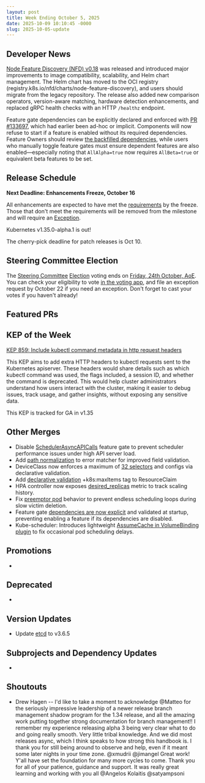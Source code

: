 ```yaml
---
layout: post
title: Week Ending October 5, 2025
date: 2025-10-09 10:10:45 -0000
slug: 2025-10-05-update
---
```


## Developer News

[Node Feature Discovery (NFD) v0.18](https://github.com/kubernetes-sigs/node-feature-discovery/releases/tag/v0.18.0) was released and introduced major improvements to image compatibility, scalability, and Helm chart management. The Helm chart has moved to the OCI registry (registry.k8s.io/nfd/charts/node-feature-discovery), and users should migrate from the legacy repository. The release also added new comparison operators, version-aware matching, hardware detection enhancements, and replaced gRPC health checks with an HTTP `/healthz` endpoint.

Feature gate dependencies can be explicitly declared and enforced with [PR #133697](https://github.com/kubernetes/kubernetes/pull/133697), which had earlier been ad-hoc or implicit. Components will now refuse to start if a feature is enabled without its required dependencies. Feature Owners should review [the backfilled dependencies](https://github.com/kubernetes/kubernetes/pull/133912), while users who manually toggle feature gates must ensure dependent features are also enabled—especially noting that `AllAlpha=true` now requires `AllBeta=true` or equivalent beta features to be set.

## Release Schedule

**Next Deadline: Enhancements Freeze, October 16**

All enhancements are expected to have met the [requirements](https://github.com/kubernetes/sig-release/blob/master/releases/release_phases.md#enhancements-freeze) by the freeze. Those that don't meet the requirements will be removed from the milestone and will require an [Exception](https://github.com/kubernetes/sig-release/blob/master/releases/EXCEPTIONS.md).

Kubernetes v1.35.0-alpha.1 is out!

The cherry-pick deadline for patch releases is Oct 10.

## Steering Committee Election

The [Steering Committee](https://github.com/kubernetes/steering) [Election](https://github.com/kubernetes/community/tree/master/elections/steering/2025#voting-process) voting ends on [Friday, 24th October, AoE](https://dateful.com/convert/anywhere-on-earth-aoe?t=1159pm&d=2025-10-24). You can check your eligibility to vote [in the voting app](https://elections.k8s.io/app/elections/steering---2025), and file an exception request by October 22 if you need an exception. Don't forget to cast your votes if you haven't already!

## Featured PRs


## KEP of the Week
[KEP 859: Include kubectl command metadata in http request headers](https://github.com/kubernetes/enhancements/tree/master/keps/sig-cli/859-kubectl-headers)

This KEP aims to add extra HTTP headers to kubectl requests sent to the Kubernetes apiserver. These headers would share details such as which kubectl command was used, the flags included, a session ID, and whether the command is deprecated. This would help cluster administrators understand how users interact with the cluster, making it easier to debug issues, track usage, and gather insights, without exposing any sensitive data.

This KEP is tracked for GA in v1.35
## Other Merges

* Disable [SchedulerAsyncAPICalls](https://github.com/kubernetes/kubernetes/pull/134400) feature gate to prevent scheduler performance issues under high API server load.
* Add [path normalization](https://github.com/kubernetes/kubernetes/pull/134368) to error matcher for improved field validation.
* DeviceClass now enforces a maximum of [32 selectors](https://github.com/kubernetes/kubernetes/pull/134302) and configs via declarative validation.
* Add [declarative validation](https://github.com/kubernetes/kubernetes/pull/134211) +k8s:maxItems tag to ResourceClaim
* HPA controller now exposes [desired_replicas](https://github.com/kubernetes/kubernetes/pull/134295) metric to track scaling history.
* Fix [preemptor pod](https://github.com/kubernetes/kubernetes/pull/134294) behavior to prevent endless scheduling loops during slow victim deletion.
* Feature gate [dependencies are now explicit](https://github.com/kubernetes/kubernetes/pull/133697) and validated at startup, preventing enabling a feature if its dependencies are disabled.
* Kube-scheduler: Introduces lightweight [AssumeCache in VolumeBinding plugin](https://github.com/kubernetes/kubernetes/pull/133929) to fix occasional pod scheduling delays.

## Promotions

*

## Deprecated

*

## Version Updates

* Update [etcd](https://github.com/kubernetes/kubernetes/pull/134251) to v3.6.5

## Subprojects and Dependency Updates

*

## Shoutouts

* Drew Hagen -- I'd like to take a moment to acknowledge @Matteo for the seriously impressive leadership of a newer release branch management shadow program for the 1.34 release, and all the amazing work putting together strong documentation for branch management!!
  I remember my experience releasing alpha 3 being very clear what to do and going really smooth. Very little tribal knowledge. And we did most releases async, which I think speaks to how strong this handbook is. I thank you for still being around to observe and help, even if it meant some later nights in your time zone.
  @xmudrii @jimangel Great work! Y'all have set the foundation for many more cycles to come. Thank you for all of your patience, guidance and support. 
  It was really great learning and working with you all @Angelos Kolaitis @satyampsoni
 

